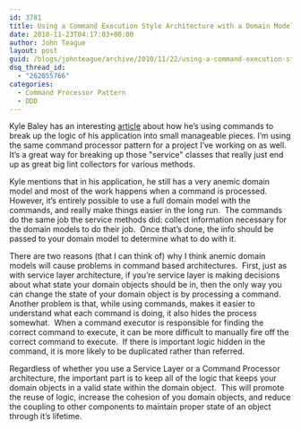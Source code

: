 ```yaml
---
id: 3781
title: Using a Command Execution Style Architecture with a Domain Model
date: 2010-11-23T04:17:03+00:00
author: John Teague
layout: post
guid: /blogs/johnteague/archive/2010/11/22/using-a-command-execution-style-architecture-with-a-domain-model.aspx
dsq_thread_id:
  - "262055766"
categories:
  - Command Processor Pattern
  - DDD
---
```

Kyle Baley has an interesting [article](http://codebetter.com/blogs/kyle.baley/archive/2010/10/20/command-pattern-architecture-or-how-to-do-it-a-little-at-a-time.aspx) about how he’s using commands to break up the logic of his application into small manageable pieces. I’m using the same command processor pattern for a project I’ve working on as well.&#160; It&#8217;s a great way for breaking up those "service" classes that really just end up as great big lint collectors for various methods.

Kyle mentions that in his application, he still has a very anemic domain model and most of the work happens when a command is processed. However, it&#8217;s entirely possible to use a full domain model with the commands, and really make things easier in the long run.&#160; The commands do the same job the service methods did: collect information necessary for the domain models to do their job.&#160; Once that&#8217;s done, the info should be passed to your domain model to determine what to do with it. 

There are two reasons (that I can think of) why I think anemic domain models will cause problems in command based architectures.&#160; First, just as with service layer architecture, if you&#8217;re service layer is making decisions about what state your domain objects should be in, then the only way you can change the state of your domain object is by processing a command.&#160; Another problem is that, while using commands, makes it easier to understand what each command is doing, it also hides the process somewhat.&#160; When a command executor is responsible for finding the correct command to execute, it can be more difficult to manually fire off the correct command to execute.&#160; If there is important logic hidden in the command, it is more likely to be duplicated rather than referred.

Regardless of whether you use a Service Layer or a Command Processor architecture, the important part is to keep all of the logic that keeps your domain objects in a valid state within the domain object.&#160; This will promote the reuse of logic, increase the cohesion of you domain objects, and reduce the coupling to other components to maintain proper state of an object through it’s lifetime.